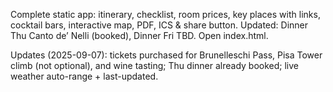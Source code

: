 Complete static app: itinerary, checklist, room prices, key places with links, cocktail bars, interactive map, PDF, ICS & share button. Updated: Dinner Thu Canto de’ Nelli (booked), Dinner Fri TBD.
Open index.html.

Updates (2025-09-07): tickets purchased for Brunelleschi Pass, Pisa Tower climb (not optional), and wine tasting; Thu dinner already booked; live weather auto-range + last-updated.
